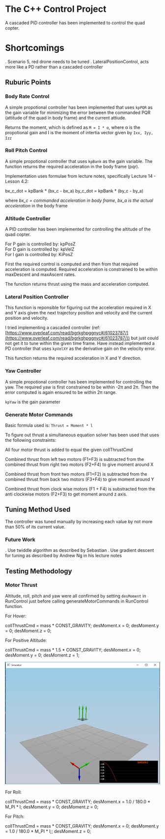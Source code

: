 # The C++ Control Project

A cascaded PID controller has been implemented to control the quad copter. 

# Shortcomings

. Scenario 5, red drone needs to be tuned
. LateralPositionControl, acts more like a PD rather than a cascaded controller

## Ruburic Points

### Body Rate Control

A simple propotional controller has been implemented that uses `kpPQR` as the gain variable for minimizing the error between the commanded PQR (attitude of the quad in body frame) and the current attiude.

Returns the moment, which is defined as `M = I * α`, where α is the propotional gain and I is the moment of intertia vector given by `Ixx, Iyy, Izz`

### Roll Pitch Control

A simple propotional controller that uses `kpBank` as the gain variable. The function returns the required acceleration in the body frame (pqr).

Implementation uses formulae from lecture notes, specifically Lecture 14 - Lesson 4.2:

bx_c_dot = kpBank * (bx_c - bx_a)
by_c_dot = kpBank * (by_c - by_a)

where *bx_c = commanded acceleration in body frame*, *bx_a is the actual acceleration* in the body frame

### Altitude Controller

A PID controller has been implemented for controlling the altitude of the quad copter.

For P gain is controlled by: kpPosZ   
For D gain is controlled by: kpVelZ   
For I gain is controlled by: KiPosZ   

First the required control is computed and then from that required acceleration is computed. Required acceleration is constrained to be within maxDescent and maxAscent rates. 

The function returns thrust using the mass and acceleration computed.

### Lateral Position Controller

This function is reponsible for figuring out the acceleration required in X and Y axis given the next trajectory position and velocity and the current position and velocity.

I tried implementing a cascaded controller (ref: [https://www.overleaf.com/read/bgrkghpggnyc#/61023787/](https://www.overleaf.com/read/bgrkghpggnyc#/61023787/)) but just could not get it to tune within the given time frame. Have instead implemented a PD controller that uses `kpVelXY` as the derivative gain on the velocity error.

This function returns the required acceleration in X and Y direction.

### Yaw Controller

A simple propotional controller has been implemented for controlling the yaw. The required yaw is first constrained to be within -2π and 2π. Then the error computed is again ensured to be within 2π range.

`kpYaw` is the gain parameter

### Generate Motor Commands

Basic formula used is: `Thrust = Moment * l`

To figure out thrust a simultaneous equation solver has been used that uses the following constraints:

All four motor thrust is added to equal the given collThrustCmd

Combined thrust from left two motors (F1+F3) is subtracted from the combined thrust from right two motors (F2+F4) to give moment around X

Combined thrust from front two motors (F1+F2) is subtracted from the combined thrust from back two motors (F3+F4) to give moment around Y

Combined thrust from clock wise motors (F1 + F4) is substracted from the anti clockwise motors (F2+F3) to get moment around z axis.

## Tuning Method Used

The controller was tuned manually by increasing each value by not more than 50% of its current value.

### Future Work

. Use twiddle algorithm as described by Sebastian
. Use gradient descent for tuning as described by Andrew Ng in his lecture notes

## Testing Methodology

### Motor Thrust 

Altitude, roll, pitch and yaw were all confirmed by setting `desMoment` in RunControl just before calling generateMotorCommands in RunControl function.

For Hover:

collThrustCmd = mass * CONST_GRAVITY;
desMoment.x = 0;
desMoment.y = 0;
desMoment.z = 0;

For Positive Altitude:

collThrustCmd = mass * 1.5 * CONST_GRAVITY;
desMoment.x = 0;
desMoment.y = 0;
desMoment.z = 1;

![writeup/simple_thrust.png](writeup/simple_thrust.png)

For Roll:

collThrustCmd = mass * CONST_GRAVITY;
desMoment.x = 1.0 / 180.0 * M_PI * l;
desMoment.y = 0;
desMoment.z = 0;
	
For Pitch:

collThrustCmd = mass * CONST_GRAVITY;
desMoment.x = 0;
desMoment.y = 1.0 / 180.0 * M_PI * l;;
desMoment.z = 0;
	